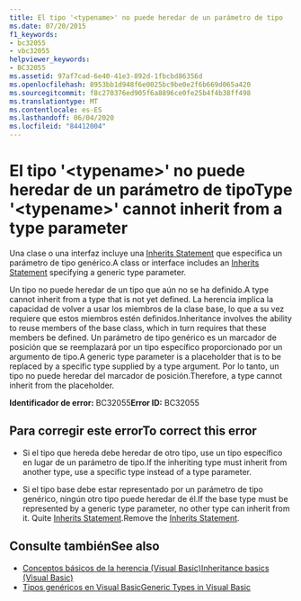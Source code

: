 ```yaml
---
title: El tipo '<typename>' no puede heredar de un parámetro de tipo
ms.date: 07/20/2015
f1_keywords:
- bc32055
- vbc32055
helpviewer_keywords:
- BC32055
ms.assetid: 97af7cad-6e40-41e3-892d-1fbcbd86356d
ms.openlocfilehash: 8953bb1d948f6e0025bc9be0e2f6b669d065a420
ms.sourcegitcommit: f8c270376ed905f6a8896ce0fe25b4f4b38ff498
ms.translationtype: MT
ms.contentlocale: es-ES
ms.lasthandoff: 06/04/2020
ms.locfileid: "84412004"
---
```

# <a name="type-typename-cannot-inherit-from-a-type-parameter"></a><span data-ttu-id="c7e02-102">El tipo '\<typename>' no puede heredar de un parámetro de tipo</span><span class="sxs-lookup"><span data-stu-id="c7e02-102">Type '\<typename>' cannot inherit from a type parameter</span></span>
<span data-ttu-id="c7e02-103">Una clase o una interfaz incluye una [Inherits Statement](../language-reference/statements/inherits-statement.md) que especifica un parámetro de tipo genérico.</span><span class="sxs-lookup"><span data-stu-id="c7e02-103">A class or interface includes an [Inherits Statement](../language-reference/statements/inherits-statement.md) specifying a generic type parameter.</span></span>  
  
 <span data-ttu-id="c7e02-104">Un tipo no puede heredar de un tipo que aún no se ha definido.</span><span class="sxs-lookup"><span data-stu-id="c7e02-104">A type cannot inherit from a type that is not yet defined.</span></span> <span data-ttu-id="c7e02-105">La herencia implica la capacidad de volver a usar los miembros de la clase base, lo que a su vez requiere que estos miembros estén definidos.</span><span class="sxs-lookup"><span data-stu-id="c7e02-105">Inheritance involves the ability to reuse members of the base class, which in turn requires that these members be defined.</span></span> <span data-ttu-id="c7e02-106">Un parámetro de tipo genérico es un marcador de posición que se reemplazará por un tipo específico proporcionado por un argumento de tipo.</span><span class="sxs-lookup"><span data-stu-id="c7e02-106">A generic type parameter is a placeholder that is to be replaced by a specific type supplied by a type argument.</span></span> <span data-ttu-id="c7e02-107">Por lo tanto, un tipo no puede heredar del marcador de posición.</span><span class="sxs-lookup"><span data-stu-id="c7e02-107">Therefore, a type cannot inherit from the placeholder.</span></span>  
  
 <span data-ttu-id="c7e02-108">**Identificador de error:** BC32055</span><span class="sxs-lookup"><span data-stu-id="c7e02-108">**Error ID:** BC32055</span></span>  
  
## <a name="to-correct-this-error"></a><span data-ttu-id="c7e02-109">Para corregir este error</span><span class="sxs-lookup"><span data-stu-id="c7e02-109">To correct this error</span></span>  
  
- <span data-ttu-id="c7e02-110">Si el tipo que hereda debe heredar de otro tipo, use un tipo específico en lugar de un parámetro de tipo.</span><span class="sxs-lookup"><span data-stu-id="c7e02-110">If the inheriting type must inherit from another type, use a specific type instead of a type parameter.</span></span>  
  
- <span data-ttu-id="c7e02-111">Si el tipo base debe estar representado por un parámetro de tipo genérico, ningún otro tipo puede heredar de él.</span><span class="sxs-lookup"><span data-stu-id="c7e02-111">If the base type must be represented by a generic type parameter, no other type can inherit from it.</span></span> <span data-ttu-id="c7e02-112">Quite [Inherits Statement](../language-reference/statements/inherits-statement.md).</span><span class="sxs-lookup"><span data-stu-id="c7e02-112">Remove the [Inherits Statement](../language-reference/statements/inherits-statement.md).</span></span>  
  
## <a name="see-also"></a><span data-ttu-id="c7e02-113">Consulte también</span><span class="sxs-lookup"><span data-stu-id="c7e02-113">See also</span></span>

- [<span data-ttu-id="c7e02-114">Conceptos básicos de la herencia (Visual Basic)</span><span class="sxs-lookup"><span data-stu-id="c7e02-114">Inheritance basics (Visual Basic)</span></span>](../programming-guide/language-features/objects-and-classes/inheritance-basics.md)
- [<span data-ttu-id="c7e02-115">Tipos genéricos en Visual Basic</span><span class="sxs-lookup"><span data-stu-id="c7e02-115">Generic Types in Visual Basic</span></span>](../programming-guide/language-features/data-types/generic-types.md)
